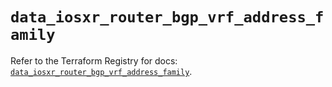 # `data_iosxr_router_bgp_vrf_address_family`

Refer to the Terraform Registry for docs: [`data_iosxr_router_bgp_vrf_address_family`](https://registry.terraform.io/providers/ciscodevnet/iosxr/0.6.0/docs/data-sources/router_bgp_vrf_address_family).
